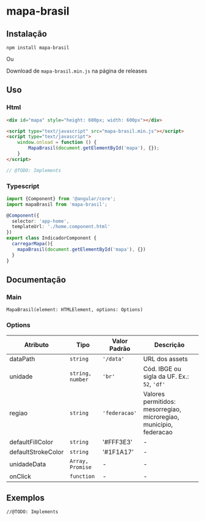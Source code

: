 # mapa-brasil

## Instalação
```
npm install mapa-brasil
```

Ou

Download de `mapa-brasil.min.js` na página de releases

## Uso
### Html
```html
<div id="mapa" style="height: 600px; width: 600px"></div>

<script type="text/javascript" src="mapa-brasil.min.js"></script>
<script type="text/javascript">
    window.onload = function () {
        MapaBrasil(document.getElementById('mapa'), {});
    }
</script>
```

```javascript
// @TODO: Implements
```

### Typescript
```typescript
import {Component} from '@angular/core';
import mapaBrasil from 'mapa-brasil';

@Component({
  selector: 'app-home',
  templateUrl: './home.component.html'
})
export class IndicadorComponent {
  carregarMapa(){
    mapaBrasil(document.getElementById('mapa'), {})
  }
}
```


## Documentação
### Main
`MapaBrasil(element: HTMLElement, options: Options)`

### Options
Atributo | Tipo | Valor Padrão | Descrição
-------- | ---- | ------------ | ---------------
dataPath | `string` | `'/data'` | URL dos assets
unidade | `string, number` | `'br'` | Cód. IBGE ou sigla da UF. Ex.: `52`, `'df'`
regiao | `string` | `'federacao'` | Valores permitidos:  mesorregiao, microregiao, municipio, federacao
defaultFillColor | `string` | '#FFF3E3' | -
defaultStrokeColor | `string` | '#1F1A17' | -
unidadeData | `Array, Promise` | - | -
onClick | `function` | - | -

## Exemplos

```
//@TODO: Implements
```
